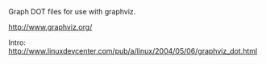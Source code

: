 Graph DOT files for use with graphviz.

http://www.graphviz.org/

Intro: http://www.linuxdevcenter.com/pub/a/linux/2004/05/06/graphviz_dot.html
